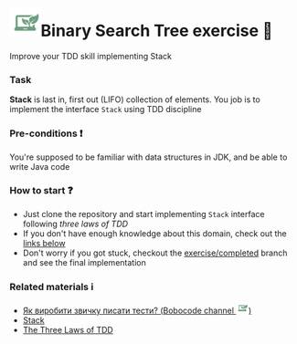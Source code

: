 # <img src="https://raw.githubusercontent.com/bobocode-projects/resources/master/image/logo_transparent_background.png" height=50/>Binary Search Tree exercise :muscle:
Improve your TDD skill implementing Stack

### Task
**Stack** is last in, first out (LIFO) collection of elements. You job is to implement the interface `Stack`
 using TDD discipline
 
### Pre-conditions :heavy_exclamation_mark:
You're supposed to be familiar with data structures in JDK, and be able to write Java code

### How to start :question:
* Just clone the repository and start implementing `Stack` interface following *three laws of TDD*
* If you don't have enough knowledge about this domain, check out the [links below](#related-materials-information_source)
* Don't worry if you got stuck, checkout the [exercise/completed](https://github.com/bobocode-projects/tdd-exercises/tree/exercise/completed/stack) branch and see the final implementation
 
### Related materials :information_source:
 * [Як виробити звичку писати тести? (Bobocode channel <img src="https://raw.githubusercontent.com/bobocode-projects/resources/master/image/logo_transparent_background.png" height=20/>)](https://youtu.be/L_CiX9C51BI)
 * [Stack](https://en.wikipedia.org/wiki/Stack_(abstract_data_type))
 * [The Three Laws of TDD](https://www.youtube.com/watch?v=qkblc5WRn-U&t=3476s)

